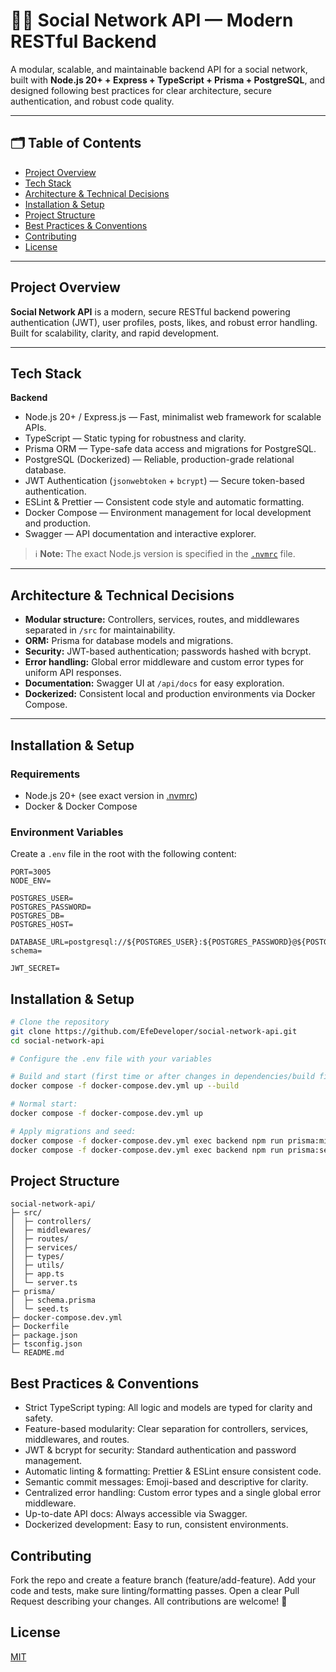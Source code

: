 # 🧑‍💻 Social Network API — Modern RESTful Backend

A modular, scalable, and maintainable backend API for a social network, built with **Node.js 20+ + Express + TypeScript + Prisma + PostgreSQL**, and designed following best practices for clear architecture, secure authentication, and robust code quality.

---

## 🗂️ Table of Contents

- [Project Overview](#project-overview)
- [Tech Stack](#tech-stack)
- [Architecture & Technical Decisions](#architecture--technical-decisions)
- [Installation & Setup](#installation--setup)
- [Project Structure](#project-structure)
- [Best Practices & Conventions](#best-practices--conventions)
- [Contributing](#contributing)
- [License](#license)

---

## Project Overview

**Social Network API** is a modern, secure RESTful backend powering authentication (JWT), user profiles, posts, likes, and robust error handling. Built for scalability, clarity, and rapid development.

---

## Tech Stack

**Backend**

- Node.js 20+ / Express.js — Fast, minimalist web framework for scalable APIs.
- TypeScript — Static typing for robustness and clarity.
- Prisma ORM — Type-safe data access and migrations for PostgreSQL.
- PostgreSQL (Dockerized) — Reliable, production-grade relational database.
- JWT Authentication (`jsonwebtoken` + `bcrypt`) — Secure token-based authentication.
- ESLint & Prettier — Consistent code style and automatic formatting.
- Docker Compose — Environment management for local development and production.
- Swagger — API documentation and interactive explorer.

> ℹ️ **Note:** The exact Node.js version is specified in the [`.nvmrc`](./.nvmrc) file.

---

## Architecture & Technical Decisions

- **Modular structure:** Controllers, services, routes, and middlewares separated in `/src` for maintainability.
- **ORM:** Prisma for database models and migrations.
- **Security:** JWT-based authentication; passwords hashed with bcrypt.
- **Error handling:** Global error middleware and custom error types for uniform API responses.
- **Documentation:** Swagger UI at `/api/docs` for easy exploration.
- **Dockerized:** Consistent local and production environments via Docker Compose.

---

## Installation & Setup

### Requirements

- Node.js 20+ (see exact version in [.nvmrc](./.nvmrc))
- Docker & Docker Compose

### Environment Variables

Create a `.env` file in the root with the following content:

```env
PORT=3005
NODE_ENV=

POSTGRES_USER=
POSTGRES_PASSWORD=
POSTGRES_DB=
POSTGRES_HOST=

DATABASE_URL=postgresql://${POSTGRES_USER}:${POSTGRES_PASSWORD}@${POSTGRES_HOST}:5432/${POSTGRES_DB}?schema=

JWT_SECRET=
```

## Installation & Setup

```bash
# Clone the repository
git clone https://github.com/EfeDeveloper/social-network-api.git
cd social-network-api

# Configure the .env file with your variables

# Build and start (first time or after changes in dependencies/build files):
docker compose -f docker-compose.dev.yml up --build

# Normal start:
docker compose -f docker-compose.dev.yml up

# Apply migrations and seed:
docker compose -f docker-compose.dev.yml exec backend npm run prisma:migrate
docker compose -f docker-compose.dev.yml exec backend npm run prisma:seed
```

## Project Structure

```
social-network-api/
├─ src/
│  ├─ controllers/
│  ├─ middlewares/
│  ├─ routes/
│  ├─ services/
│  ├─ types/
│  ├─ utils/
│  ├─ app.ts
│  └─ server.ts
├─ prisma/
│  ├─ schema.prisma
│  └─ seed.ts
├─ docker-compose.dev.yml
├─ Dockerfile
├─ package.json
├─ tsconfig.json
└─ README.md
```

## Best Practices & Conventions

- Strict TypeScript typing: All logic and models are typed for clarity and safety.
- Feature-based modularity: Clear separation for controllers, services, middlewares, and routes.
- JWT & bcrypt for security: Standard authentication and password management.
- Automatic linting & formatting: Prettier & ESLint ensure consistent code.
- Semantic commit messages: Emoji-based and descriptive for clarity.
- Centralized error handling: Custom error types and a single global error middleware.
- Up-to-date API docs: Always accessible via Swagger.
- Dockerized development: Easy to run, consistent environments.

## Contributing

Fork the repo and create a feature branch (feature/add-feature).
Add your code and tests, make sure linting/formatting passes.
Open a clear Pull Request describing your changes.
All contributions are welcome! 🚀

## License

[MIT](LICENSE)
